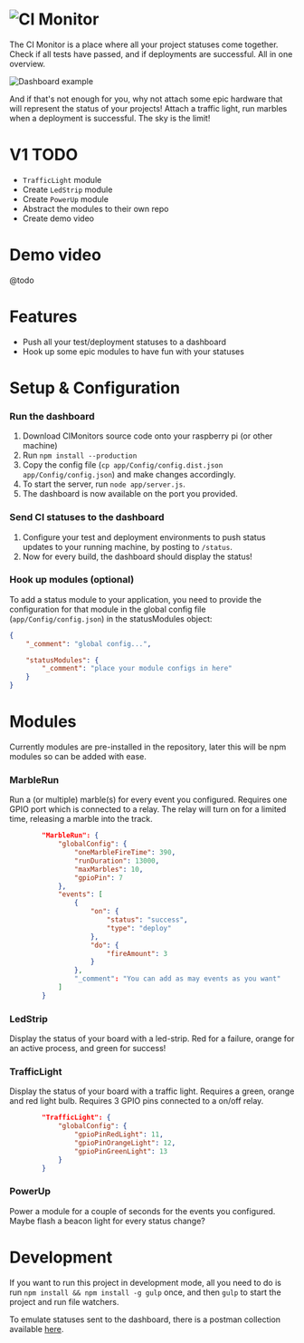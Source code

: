 ![CI Monitor](https://cloud.githubusercontent.com/assets/6495166/14582332/071b3286-0402-11e6-9104-144f5e150189.png)
===

The CI Monitor is a place where all your project statuses come together.
Check if all tests have passed, and if deployments are successful. All
in one overview.

![Dashboard example](https://cloud.githubusercontent.com/assets/6495166/14587781/7bbef534-04b9-11e6-9835-e85f0a05efa8.png)

And if that's not enough for you, why not attach some epic hardware
that will represent the status of your projects! Attach a traffic
light, run marbles when a deployment is successful. The sky is the
limit!

# V1 TODO

* `TrafficLight` module
* Create `LedStrip` module
* Create `PowerUp` module
* Abstract the modules to their own repo
* Create demo video

# Demo video

@todo

# Features

* Push all your test/deployment statuses to a dashboard
* Hook up some epic modules to have fun with your statuses

# Setup & Configuration

### Run the dashboard

1. Download CIMonitors source code onto your raspberry pi (or other
   machine)
1. Run `npm install --production`
1. Copy the config file (`cp app/Config/config.dist.json
    app/Config/config.json`) and make changes accordingly.
1. To start the server, run `node app/server.js`.
1. The dashboard is now available on the port you provided.

### Send CI statuses to the dashboard

1. Configure your test and deployment environments to push status
   updates to your running machine, by posting to `/status`.
1. Now for every build, the dashboard should display the status!

### Hook up modules (optional)

To add a status module to your application, you need to provide the
configuration for that module in the global config file
(`app/Config/config.json`) in the statusModules object:

```json
{
    "_comment": "global config...",

    "statusModules": {
        "_comment": "place your module configs in here"
    }
}
```

# Modules

Currently modules are pre-installed in the repository, later this will be npm modules so can be added with ease.

### MarbleRun

Run a (or multiple) marble(s) for every event you configured. Requires one GPIO port which is connected to a relay.
The relay will turn on for a limited time, releasing a marble into the track.

```json
        "MarbleRun": {
            "globalConfig": {
                "oneMarbleFireTime": 390,
                "runDuration": 13000,
                "maxMarbles": 10,
                "gpioPin": 7
            },
            "events": [
                {
                    "on": {
                        "status": "success",
                        "type": "deploy"
                    },
                    "do": {
                        "fireAmount": 3
                    }
                },
                "_comment": "You can add as may events as you want"
            ]
        }
```

### LedStrip

Display the status of your board with a led-strip. Red for a failure, orange for an active process, and green for success!

### TrafficLight

Display the status of your board with a traffic light. Requires a green, orange and red light bulb. Requires 3 GPIO
pins connected to a on/off relay.

```json
        "TrafficLight": {
            "globalConfig": {
                "gpioPinRedLight": 11,
                "gpioPinOrangeLight": 12,
                "gpioPinGreenLight": 13
            }
        }
```

### PowerUp

Power a module for a couple of seconds for the events you configured. Maybe flash a beacon light for every status change?

# Development

If you want to run this project in development mode, all you need to do
is run `npm install && npm install -g gulp` once, and then `gulp` to
start the project and run file watchers.

To emulate statuses sent to the dashboard, there is a postman collection
available [here](https://www.getpostman.com/collections/773cb5cad1199fd0149d).
